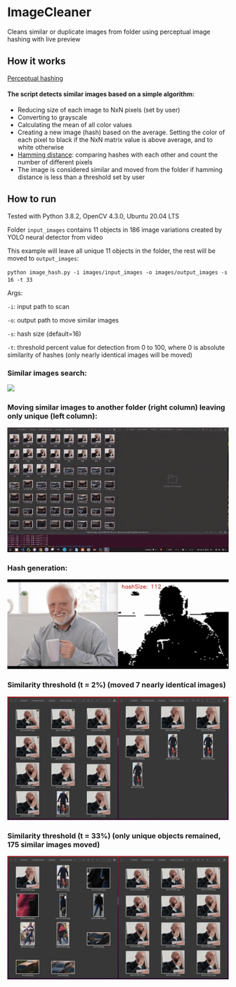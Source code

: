 # ImageCleaner
Cleans similar or duplicate images from folder using perceptual image hashing with live preview

## How it works
[Perceptual hashing](https://en.wikipedia.org/wiki/Perceptual_hashing#:~:text=Perceptual%20hashing%20is%20the%20use,drastic%20change%20in%20output%20value)

#### The script detects similar images based on a simple algorithm:
- Reducing size of each image to NxN pixels (set by user)
- Converting to grayscale
- Calculating the mean of all color values
- Creating a new image (hash) based on the average. Setting the color of each pixel to black if the NxN matrix value is above average, and to white otherwise
- [Hamming distance](https://en.wikipedia.org/wiki/Hamming_distance): comparing hashes with each other and count the number of different pixels
- The image is considered similar and moved from the folder if hamming distance is less than a threshold set by user

## How to run

Tested with Python 3.8.2, OpenCV 4.3.0, Ubuntu 20.04 LTS

Folder `input_images` contains 11 objects in 186 image variations created by YOLO neural detector from video

This example will leave all unique 11 objects in the folder, the rest will be moved to `output_images`: 

`python image_hash.py -i images/input_images -o images/output_images -s 16 -t 33`

Args:

`-i`: input path to scan

`-o`: output path to move similar images

`-s`: hash size (default=16)

`-t`: threshold percent value for detection from 0 to 100, where 0 is absolute similarity of hashes (only nearly identical images will be moved)

### Similar images search:
![](assets/search_similar.gif)

### Moving similar images to another folder (right column) leaving only unique (left column):
![](assets/move_similar.gif)

### Hash generation:
![](assets/hashed_harold.gif)

### Similarity threshold (t = 2%)  (moved 7 nearly identical images)
![](assets/2.jpg)

### Similarity threshold (t = 33%) (only unique objects remained, 175 similar images moved)
![](assets/33.jpg)


